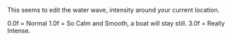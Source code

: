 This seems to edit the water wave, intensity around your current location.

0.0f = Normal
1.0f = So Calm and Smooth, a boat will stay still.
3.0f = Really Intense.